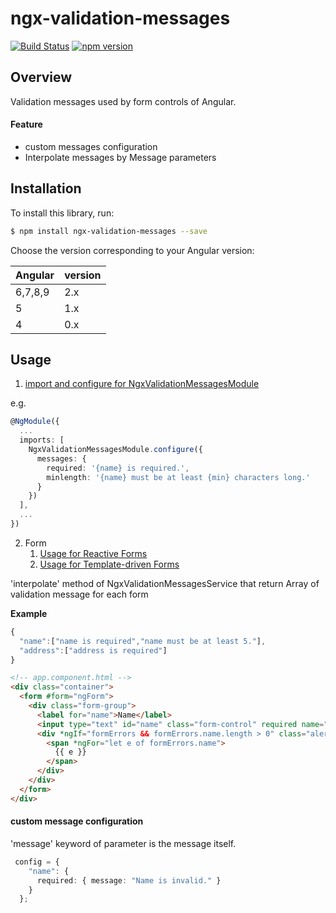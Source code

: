 # ngx-validation-messages

[![Build Status](https://travis-ci.org/hi1280/ngx-validation-messages.svg?branch=master)](https://travis-ci.org/hi1280/ngx-validation-messages)
[![npm version](https://badge.fury.io/js/ngx-validation-messages.svg)](https://badge.fury.io/js/ngx-validation-messages)

## Overview
Validation messages used by form controls of Angular.

#### Feature
* custom messages configuration
* Interpolate messages by Message parameters

## Installation

To install this library, run:

```bash
$ npm install ngx-validation-messages --save
```

Choose the version corresponding to your Angular version:

 Angular     | version
 ----------- | ------------------- 
 6,7,8,9     | 2.x
 5           | 1.x          
 4           | 0.x          

## Usage

1. [import and configure for NgxValidationMessagesModule](https://github.com/hi1280/ngx-validation-messages/blob/master/src/app/app.module.ts)  

e.g.
```typescript
@NgModule({
  ...
  imports: [
    NgxValidationMessagesModule.configure({
      messages: {
        required: '{name} is required.',
        minlength: '{name} must be at least {min} characters long.'
      }
    })
  ],
  ...
})
```
2. Form  
    1. [Usage for Reactive Forms](https://github.com/hi1280/ngx-validation-messages/tree/master/src/app/reactive-forms)  
    1. [Usage for Template-driven Forms](https://github.com/hi1280/ngx-validation-messages/tree/master/src/app/template-driven-forms)  

'interpolate' method of NgxValidationMessagesService that return Array of validation message for each form

**Example**  

```js
{
  "name":["name is required","name must be at least 5."],
  "address":["address is required"]
}
```

```html
<!-- app.component.html -->
<div class="container">
  <form #form="ngForm">
    <div class="form-group">
      <label for="name">Name</label>
      <input type="text" id="name" class="form-control" required name="name" [(ngModel)]="value">
      <div *ngIf="formErrors && formErrors.name.length > 0" class="alert alert-danger">
        <span *ngFor="let e of formErrors.name">
          {{ e }}
        </span>
      </div>
    </div>
  </form>
</div>
```

#### custom message configuration

'message' keyword of parameter is the message itself.
```typescript
 config = {
    "name": {
      required: { message: "Name is invalid." }
    }
  };
```
